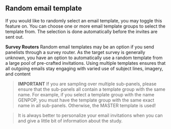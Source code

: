 ## Random email template
If you would like to randomly select an email template, you may toggle this feature on. You can choose one or more email template groups to select the template from. The selection is done automatically before the invites are sent out.

**Survey Routers**
Random email templates may be an option if you send panelists through a survey router. As the target survey is generally unknown, you have an option to automatically use a random template from a large pool of pre-crafted invitations. Using multiple templates ensures that all outgoing emails stay engaging with varied use of subject lines, imagery, and content

>**IMPORTANT** If you are sampling over multiple sub-panels, please ensure that the sub-panels all contain a template group with the same name. For example, if you select a template group with the name GENPOP, you must have the template group with the same exact name in all sub-panels. Otherwise, the MASTER template is used!

> It is always better to personalize your email invitations when you can and give a little bit of information about the study.
